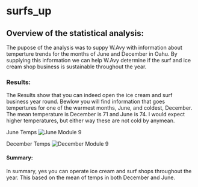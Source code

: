 # surfs_up

## Overview of the statistical analysis:
The pupose of the analysis was to suppy W.Avy with information about temperture trends for the months of June and December in Oahu. By supplying this information we can help W.Avy determine if the surf and ice cream shop business is sustainable throughout the year.

### Results:
The Results show that you can indeed open the ice cream and surf business year round. Bewlow you will find information that goes tempertures for one of the warmest months, June, and coldest, December. The mean temperature is December is 71 and June is 74. I would expect higher temperatures, but either way these are not cold by anymean.

June Temps
![June Module 9](https://user-images.githubusercontent.com/85597990/129501633-c732582a-5adf-4581-b384-e0276d5f389f.png)

December Temps
![December Module 9](https://user-images.githubusercontent.com/85597990/129501648-ec837fbd-8950-4e09-ab2f-3781bb33458d.png)



#### Summary:
In summary, yes you can operate ice cream and surf shops throughout the year. This based on the mean of temps in both December and June. 
